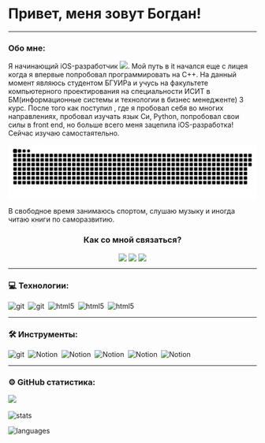 
# Привет, меня зовут Богдан!

---

###  Обо мне:

Я начинающий iOS-разработчик <img src="https://media.giphy.com/media/WUlplcMpOCEmTGBtBW/giphy.gif" width="30px">. Мой путь в it начался еще с лицея когда я впервые попробовал программировать на C++. На данный момент являюсь студентом БГУИРа и учусь на факультете компьютерного проектирования на специальности ИСИТ в БМ(информационные системы и технологии в бизнес менедженте) 3 курс. После того как поступил , где я пробовал себя во многих направлениях, пробовал изучать язык Си, Python, попробовал свои силы в front end, но больше всего меня зацепила iOS-разработка!
Сейчас изучаю самостаятельно.

<p align="center">
 <img width="600" src="assets/github-snake.svg" alt="snake"/>
</p>

В свободное время занимаюсь спортом, слушаю музыку и иногда читаю книги по саморазвитию.

<div>
  <h3 align="center" align="left">Как со мной связаться?</h3>
  <p align="center">
    <a href="https://t.me/boshiro_123" target="_blank"><img align="center" src="https://img.shields.io/badge/Telegram-%234267A1.svg?logo=telegram&logoColor=white" height="48"/></a>
    <a href="https://www.linkedin.com/in/bogdan-shirokiy-15a9b82a7/" target="blank"><img align="center" src="https://img.shields.io/badge/LinkedIn-%230077B5.svg?logo=linkedin&logoColor=white" height="48"/></a>
    <a href="mailto:b.shiroki2003@gmail.com"><img align="center" src="https://img.shields.io/badge/Email-%23333.svg?style=for-the-badge&logo=gmail&logoColor=white" height="48"/></a>
  </p>
</div>


---


### 💻 Технологии:

<div>
<img src="https://images.idgesg.net/images/article/2020/06/swiftui-icon-100850528-orig.jpg" title="git" alt="git" width="55" height="40"/>&nbsp
  <img src="https://mir-s3-cdn-cf.behance.net/project_modules/max_1200/81c96a17486759.562baa4a0ba2a.png" title="git" alt="git" width="40" height="40"/>&nbsp
  <img src="https://logocharts.com/wp-content/uploads/2021/12/Java-Logo-1600x1600.png" title="html5" alt="html5" width="40" height="40"/>&nbsp
    <img src="https://icon-library.com/images/postgres-icon/postgres-icon-25.jpg" title="html5" alt="html5" width="40" height="40"/>&nbsp
     <img src="https://blog.jetbrains.com/wp-content/uploads/2019/08/logo-6.png" title="html5" alt="html5" width="40" height="40"/>&nbsp
 
</div>


---

### 🛠 Инструменты:

<div>
  <img src="https://cdn.jim-nielsen.com/macos/1024/xcode-2020-11-11.png" title="git" alt="git" width="40" height="40"/>&nbsp
  <img src="https://upload.wikimedia.org/wikipedia/commons/e/e9/Notion-logo.svg" title="Notion" alt="Notion" width="40" height="40"/>&nbsp;
   <img src="https://blog.jetbrains.com/wp-content/uploads/2019/08/logo.png" title="Notion" alt="Notion" width="40" height="40"/>&nbsp;
     <img src="https://www.svgrepo.com/show/354202/postman-icon.svg" title="Notion" alt="Notion" width="40" height="40"/>&nbsp;
      <img src="https://img.informer.com/icons_mac/png/128/479/479129.png" title="Notion" alt="Notion" width="40" height="40"/>&nbsp;
           <img src="     https://gpsrb.ru/upload/iblock/b82/altht95nli0waicg5jkqv9xx4lzyf87w.jpg" title="Notion" alt="Notion" width="40" height="40"/>&nbsp;
      

</div>






---

<!-- ### 💻 Пройденные курсы:

| Курсы                                                           | Дата              |
| ----------------------------------------------------------------| :---------------: |
| netology.ru/Старт в программировании                            | 02/2022 - 03/2022 |
| stepik.org/Основы программирования на C. Задачи.                | 02/2022 - 03/2022 |
| netology.ru/Основы верстки сайта                                | 02/2022 - 03/2022 |
| netology.ru/Первые шаги в JavaScript: создаём сайт и приложение | 02/2022 - 03/2022 |
| stepik.org/Веб-разработка для начинающих: HTML и CSS            | 02/2022 - 03/2022 |
| stepik.org/JavaScript для начинающих                            | 01/2023 - 01/2023 |
| stepik.org/Web-технологии: начальный уровень                    | 01/2023 - 01/2023 |
| practicum.yandex/Факультет Веб разработки                       | 05/2022 - xx/2023 |

--- -->

<!--### 💻 Codewars:

![codewars](https://www.codewars.com/users/FilimonovAlexey/badges/large)-->

### ⚙️ GitHub статистика:
![](http://github-profile-summary-cards.vercel.app/api/cards/profile-details?username=boshiro123&theme=tokyonight)

![stats](https://github-readme-stats.vercel.app/api?username=boshiro123&show_icons=true&theme=tokyonight)

![languages](http://github-profile-summary-cards.vercel.app/api/cards/most-commit-language?username=boshiro123&theme=tokyonight)






